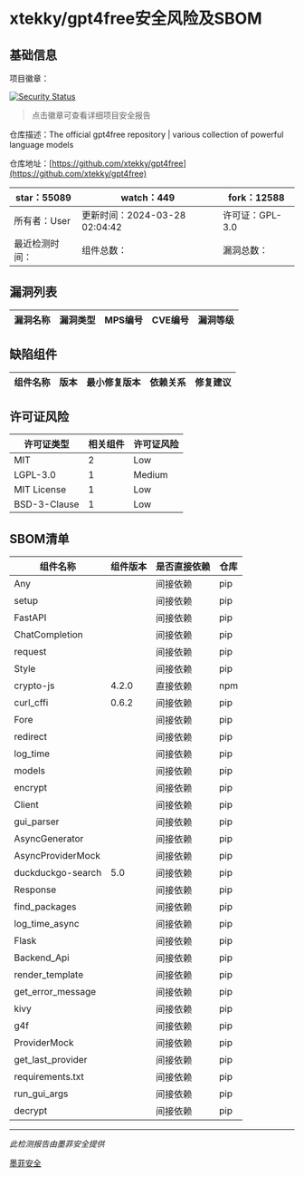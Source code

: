 # xtekky/gpt4free安全风险及SBOM

## 基础信息

项目徽章：

[![Security Status](https://www.murphysec.com/platform3/v31/badge/1773067599896682496.svg)](https://www.murphysec.com/console/report/1693690088511664128/1773067599896682496)

> 点击徽章可查看详细项目安全报告

仓库描述：The official gpt4free repository | various collection of powerful language models

仓库地址：[https://github.com/xtekky/gpt4free](https://github.com/xtekky/gpt4free)

| star：55089 | watch：449 | fork：12588 |
| ----------- | -------------- | ------------ |
| 所有者：User | 更新时间：2024-03-28 02:04:42 | 许可证：GPL-3.0 |
| 最近检测时间： | 组件总数： | 漏洞总数： |




## 漏洞列表

| 漏洞名称 | 漏洞类型 | MPS编号 | CVE编号 | 漏洞等级 |
| ------- | ------ | ------- | ------ | ----- |





## 缺陷组件

| 组件名称 | 版本 | 最小修复版本 | 依赖关系 | 修复建议 |
| -------- | ---- | ------------ | -------- | -------- |





## 许可证风险

| 许可证类型 | 相关组件 | 许可证风险 |
| ---------- | -------- | ---------- |
|MIT|2|Low|
|LGPL-3.0|1|Medium|
|MIT License|1|Low|
|BSD-3-Clause|1|Low|




## SBOM清单

| 组件名称 | 组件版本 | 是否直接依赖 | 仓库 |
| -------- | -------- | ------------ | ---- |
|Any||间接依赖|pip|
|setup||间接依赖|pip|
|FastAPI||间接依赖|pip|
|ChatCompletion||间接依赖|pip|
|request||间接依赖|pip|
|Style||间接依赖|pip|
|crypto-js|4.2.0|直接依赖|npm|
|curl_cffi|0.6.2|间接依赖|pip|
|Fore||间接依赖|pip|
|redirect||间接依赖|pip|
|log_time||间接依赖|pip|
|models||间接依赖|pip|
|encrypt||间接依赖|pip|
|Client||间接依赖|pip|
|gui_parser||间接依赖|pip|
|AsyncGenerator||间接依赖|pip|
|AsyncProviderMock||间接依赖|pip|
|duckduckgo-search|5.0|间接依赖|pip|
|Response||间接依赖|pip|
|find_packages||间接依赖|pip|
|log_time_async||间接依赖|pip|
|Flask||间接依赖|pip|
|Backend_Api||间接依赖|pip|
|render_template||间接依赖|pip|
|get_error_message||间接依赖|pip|
|kivy||间接依赖|pip|
|g4f||间接依赖|pip|
|ProviderMock||间接依赖|pip|
|get_last_provider||间接依赖|pip|
|requirements.txt||间接依赖|pip|
|run_gui_args||间接依赖|pip|
|decrypt||间接依赖|pip|


------

*此检测报告由墨菲安全提供*

[墨菲安全](www.murphysec.com)